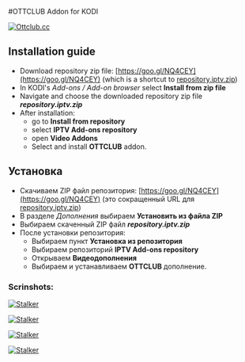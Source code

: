 #OTTCLUB Addon for KODI

[![Ottclub.cc](https://raw.githubusercontent.com/kodi-iptv-addons/kodi-iptv-addons/master/script.video.iptv.ottclub/resources/icon.png)](https://goo.gl/VHVSB5)



## Installation guide

* Download repository zip file: [https://goo.gl/NQ4CEY](https://goo.gl/NQ4CEY) (which is a shortcut to [repository.iptv.zip](https://raw.githubusercontent.com/dmitry-vinogradov/kodi-iptv-addons/master/repository.iptv.zip))
* In KODI's _Add-ons / Add-on browser_ select **Install from zip file**
* Navigate and choose the downloaded repository zip file **_repository.iptv.zip_**
* After installation: 
    * go to **Install from repository**
    * select **IPTV Add-ons repository**
    * open **Video Addons**
    * Select and install **OTTCLUB** addon.
    
## Установка

* Скачиваем ZIP файл репозитория: [https://goo.gl/NQ4CEY](https://goo.gl/NQ4CEY) (это сокращенный URL для [repository.iptv.zip](https://raw.githubusercontent.com/dmitry-vinogradov/kodi-iptv-addons/master/repository.iptv.zip))
* В разделе _Дополнения_ выбираем **Установить из файла ZIP**
* Выбираем скаченный ZIP файл **_repository.iptv.zip_**
* После установки репозитория: 
    * Выбираем пункт **Установка из репозитория**
    * Выбираем репозиторий **IPTV Add-ons repository**
    * Открываем **Видеодополнения**
    * Выбираем и устанавливаем **OTTCLUB** дополнение.

### Scrinshots:



[![Stalker](https://raw.githubusercontent.com/kodi-iptv-addons/kodi-iptv-addons/master/screenshot_01.png)](#)



[![Stalker](https://raw.githubusercontent.com/kodi-iptv-addons/kodi-iptv-addons/master/screenshot_02.png)](#)



[![Stalker](https://raw.githubusercontent.com/kodi-iptv-addons/kodi-iptv-addons/master/screenshot_03.png)](#)



[![Stalker](https://raw.githubusercontent.com/kodi-iptv-addons/kodi-iptv-addons/master/screenshot_04.png)](#)